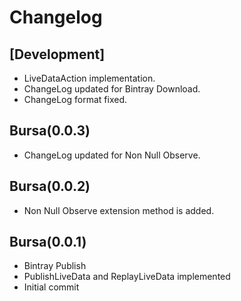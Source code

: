 # Changelog

## [Development]
- LiveDataAction implementation.
- ChangeLog updated for Bintray Download.
- ChangeLog format fixed.

## Bursa(0.0.3)
- ChangeLog updated for Non Null Observe.

## Bursa(0.0.2)
- Non Null Observe extension method is added.

## Bursa(0.0.1)
- Bintray Publish
- PublishLiveData and ReplayLiveData implemented
- Initial commit

